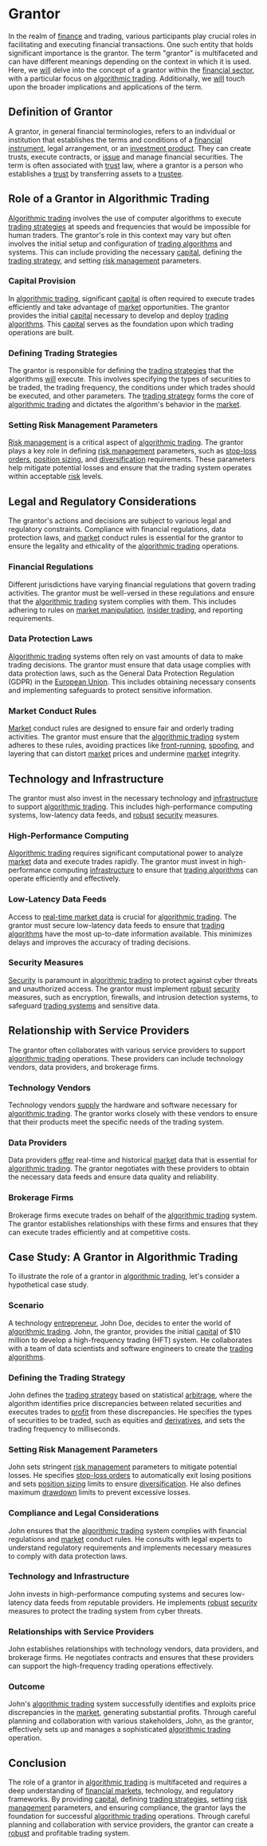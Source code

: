 # Grantor

In the realm of [finance](../f/finance.md) and trading, various participants play crucial roles in facilitating and executing financial transactions. One such entity that holds significant importance is the grantor. The term "grantor" is multifaceted and can have different meanings depending on the context in which it is used. Here, we [will](../w/will.md) delve into the concept of a grantor within the [financial sector](../f/financial_sector.md), with a particular focus on [algorithmic trading](../a/accountability.md). Additionally, we [will](../w/will.md) touch upon the broader implications and applications of the term.

## Definition of Grantor

A grantor, in general financial terminologies, refers to an individual or institution that establishes the terms and conditions of a [financial instrument](../f/financial_instrument.md), legal arrangement, or an [investment product](../i/investment_product.md). They can create trusts, execute contracts, or [issue](../i/issue.md) and manage financial securities. The term is often associated with [trust](../t/trust.md) law, where a grantor is a person who establishes a [trust](../t/trust.md) by transferring assets to a [trustee](../t/trustee.md).

## Role of a Grantor in Algorithmic Trading

[Algorithmic trading](../a/accountability.md) involves the use of computer algorithms to execute [trading strategies](../t/trading_strategies.md) at speeds and frequencies that would be impossible for human traders. The grantor's role in this context may vary but often involves the initial setup and configuration of [trading algorithms](../t/trading_algorithms.md) and systems. This can include providing the necessary [capital](../c/capital.md), defining the [trading strategy](../t/trading_strategy.md), and setting [risk management](../r/risk_management.md) parameters.

### Capital Provision

In [algorithmic trading](../a/accountability.md), significant [capital](../c/capital.md) is often required to execute trades efficiently and take advantage of [market](../m/market.md) opportunities. The grantor provides the initial [capital](../c/capital.md) necessary to develop and deploy [trading algorithms](../t/trading_algorithms.md). This [capital](../c/capital.md) serves as the foundation upon which trading operations are built.

### Defining Trading Strategies

The grantor is responsible for defining the [trading strategies](../t/trading_strategies.md) that the algorithms [will](../w/will.md) execute. This involves specifying the types of securities to be traded, the trading frequency, the conditions under which trades should be executed, and other parameters. The [trading strategy](../t/trading_strategy.md) forms the core of [algorithmic trading](../a/accountability.md) and dictates the algorithm's behavior in the [market](../m/market.md).

### Setting Risk Management Parameters

[Risk management](../r/risk_management.md) is a critical aspect of [algorithmic trading](../a/accountability.md). The grantor plays a key role in defining [risk management](../r/risk_management.md) parameters, such as [stop-loss orders](../s/stop-loss_orders.md), [position sizing](../p/position_sizing.md), and [diversification](../d/diversification.md) requirements. These parameters help mitigate potential losses and ensure that the trading system operates within acceptable [risk](../r/risk.md) levels.

## Legal and Regulatory Considerations

The grantor's actions and decisions are subject to various legal and regulatory constraints. Compliance with financial regulations, data protection laws, and [market](../m/market.md) conduct rules is essential for the grantor to ensure the legality and ethicality of the [algorithmic trading](../a/accountability.md) operations.

### Financial Regulations

Different jurisdictions have varying financial regulations that govern trading activities. The grantor must be well-versed in these regulations and ensure that the [algorithmic trading](../a/accountability.md) system complies with them. This includes adhering to rules on [market manipulation](../m/market_manipulation.md), [insider trading](../i/insider.md), and reporting requirements.

### Data Protection Laws

[Algorithmic trading](../a/accountability.md) systems often rely on vast amounts of data to make trading decisions. The grantor must ensure that data usage complies with data protection laws, such as the General Data Protection Regulation (GDPR) in the [European Union](../e/european_union_(eu).md). This includes obtaining necessary consents and implementing safeguards to protect sensitive information.

### Market Conduct Rules

[Market](../m/market.md) conduct rules are designed to ensure fair and orderly trading activities. The grantor must ensure that the [algorithmic trading](../a/accountability.md) system adheres to these rules, avoiding practices like [front-running](../f/front-running.md), [spoofing](../s/spoofing.md), and layering that can distort [market](../m/market.md) prices and undermine [market](../m/market.md) integrity.

## Technology and Infrastructure

The grantor must also invest in the necessary technology and [infrastructure](../i/infrastructure.md) to support [algorithmic trading](../a/accountability.md). This includes high-performance computing systems, low-latency data feeds, and [robust](../r/robust.md) [security](../s/security.md) measures.

### High-Performance Computing

[Algorithmic trading](../a/accountability.md) requires significant computational power to analyze [market](../m/market.md) data and execute trades rapidly. The grantor must invest in high-performance computing [infrastructure](../i/infrastructure.md) to ensure that [trading algorithms](../t/trading_algorithms.md) can operate efficiently and effectively.

### Low-Latency Data Feeds

Access to [real-time market data](../r/real-time_market_data.md) is crucial for [algorithmic trading](../a/accountability.md). The grantor must secure low-latency data feeds to ensure that [trading algorithms](../t/trading_algorithms.md) have the most up-to-date information available. This minimizes delays and improves the accuracy of trading decisions.

### Security Measures

[Security](../s/security.md) is paramount in [algorithmic trading](../a/accountability.md) to protect against cyber threats and unauthorized access. The grantor must implement [robust](../r/robust.md) [security](../s/security.md) measures, such as encryption, firewalls, and intrusion detection systems, to safeguard [trading systems](../t/trading_systems.md) and sensitive data.

## Relationship with Service Providers

The grantor often collaborates with various service providers to support [algorithmic trading](../a/accountability.md) operations. These providers can include technology vendors, data providers, and brokerage firms.

### Technology Vendors

Technology vendors [supply](../s/supply.md) the hardware and software necessary for [algorithmic trading](../a/accountability.md). The grantor works closely with these vendors to ensure that their products meet the specific needs of the trading system.

### Data Providers

Data providers [offer](../o/offer.md) real-time and historical [market](../m/market.md) data that is essential for [algorithmic trading](../a/accountability.md). The grantor negotiates with these providers to obtain the necessary data feeds and ensure data quality and reliability.

### Brokerage Firms

Brokerage firms execute trades on behalf of the [algorithmic trading](../a/accountability.md) system. The grantor establishes relationships with these firms and ensures that they can execute trades efficiently and at competitive costs.

## Case Study: A Grantor in Algorithmic Trading

To illustrate the role of a grantor in [algorithmic trading](../a/accountability.md), let's consider a hypothetical case study.

### Scenario

A technology [entrepreneur](../e/entrepreneur.md), John Doe, decides to enter the world of [algorithmic trading](../a/accountability.md). John, the grantor, provides the initial [capital](../c/capital.md) of $10 million to develop a high-frequency trading (HFT) system. He collaborates with a team of data scientists and software engineers to create the [trading algorithms](../t/trading_algorithms.md).

### Defining the Trading Strategy

John defines the [trading strategy](../t/trading_strategy.md) based on statistical [arbitrage](../a/arbitrage.md), where the algorithm identifies price discrepancies between related securities and executes trades to [profit](../p/profit.md) from these discrepancies. He specifies the types of securities to be traded, such as equities and [derivatives](../d/derivatives.md), and sets the trading frequency to milliseconds.

### Setting Risk Management Parameters

John sets stringent [risk management](../r/risk_management.md) parameters to mitigate potential losses. He specifies [stop-loss orders](../s/stop-loss_orders.md) to automatically exit losing positions and sets [position sizing](../p/position_sizing.md) limits to ensure [diversification](../d/diversification.md). He also defines maximum [drawdown](../d/drawdown.md) limits to prevent excessive losses.

### Compliance and Legal Considerations

John ensures that the [algorithmic trading](../a/accountability.md) system complies with financial regulations and [market](../m/market.md) conduct rules. He consults with legal experts to understand regulatory requirements and implements necessary measures to comply with data protection laws.

### Technology and Infrastructure

John invests in high-performance computing systems and secures low-latency data feeds from reputable providers. He implements [robust](../r/robust.md) [security](../s/security.md) measures to protect the trading system from cyber threats.

### Relationships with Service Providers

John establishes relationships with technology vendors, data providers, and brokerage firms. He negotiates contracts and ensures that these providers can support the high-frequency trading operations effectively.

### Outcome

John's [algorithmic trading](../a/accountability.md) system successfully identifies and exploits price discrepancies in the [market](../m/market.md), generating substantial profits. Through careful planning and collaboration with various stakeholders, John, as the grantor, effectively sets up and manages a sophisticated [algorithmic trading](../a/accountability.md) operation.

## Conclusion

The role of a grantor in [algorithmic trading](../a/accountability.md) is multifaceted and requires a deep understanding of [financial markets](../f/financial_market.md), technology, and regulatory frameworks. By providing [capital](../c/capital.md), defining [trading strategies](../t/trading_strategies.md), setting [risk management](../r/risk_management.md) parameters, and ensuring compliance, the grantor lays the foundation for successful [algorithmic trading](../a/accountability.md) operations. Through careful planning and collaboration with service providers, the grantor can create a [robust](../r/robust.md) and profitable trading system.